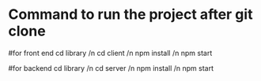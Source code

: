 # Command to run the project after git clone
#for front end
cd library /n
cd client /n
npm install /n
npm start

#for backend
cd library /n
cd server /n
npm install /n
npm start
